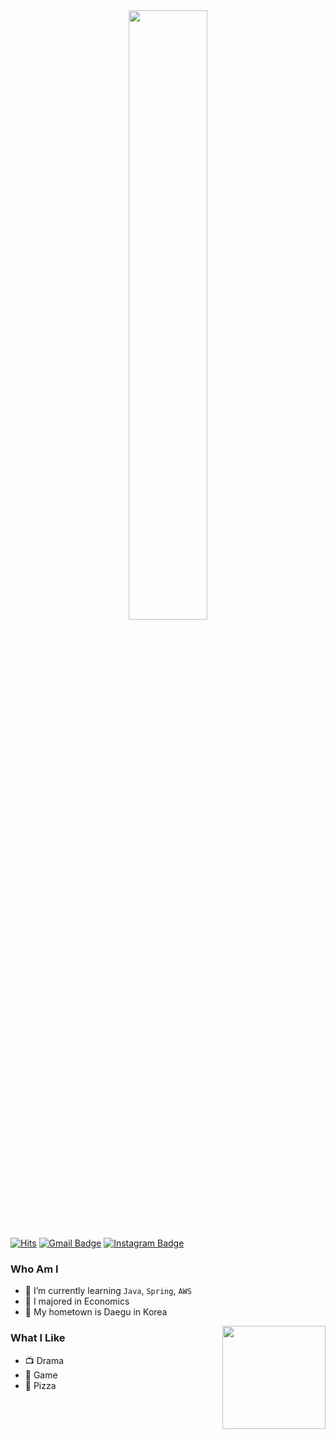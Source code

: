 <div align="center">
<img src="https://rishavanand.github.io/static/images/greetings.gif" align="center" style="width: 50%;" />
</div>  

[![Hits](https://hits.seeyoufarm.com/api/count/incr/badge.svg?url=https%3A%2F%2Fgithub.com%2Fcherr0&count_bg=%23F54F75&title_bg=%23828282&icon=baidu.svg&icon_color=%23FFFFFF&title=VISIT&edge_flat=true)](https://hits.seeyoufarm.com)
[![Gmail Badge](https://img.shields.io/badge/Gmail-D14836?style=flat&logo=Gmail&logoColor=white)](mailto:adsl1664@gmail.com) [![Instagram Badge](https://img.shields.io/badge/Instagram-9c38d1?style=flat&logo=Instagram&logoColor=white)](https://www.instagram.com/cherro0_0) 

  
### Who Am I

- 🌱 I’m currently learning `Java`, `Spring`, `AWS`
- 🥇 I majored in Economics
- 🚅 My hometown is Daegu in Korea

<img align='right' src="https://github-readme-stats.vercel.app/api?username=cherr0" height="165">

### What I Like
- 📺 Drama
- 🔵 Game
- 🍕 Pizza
